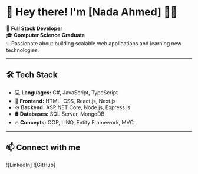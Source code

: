 # 👋 Hey there! I'm [Nada Ahmed] 👩‍💻  

🚀 **Full Stack Developer**  
🎓 **Computer Science Graduate**  
💡 Passionate about building scalable web applications and learning new technologies.  

---

## 🛠 Tech Stack  
- 💻 **Languages:** C#, JavaScript, TypeScript  
- 🎨 **Frontend:** HTML, CSS, React.js, Next.js  
- ⚙️ **Backend:** ASP.NET Core, Node.js, Express.js  
- 🛢 **Databases:** SQL Server, MongoDB  
- 🔥 **Concepts:** OOP, LINQ, Entity Framework, MVC  

---



## 📫 Connect with me  
![LinkedIn] 
![GitHub]
